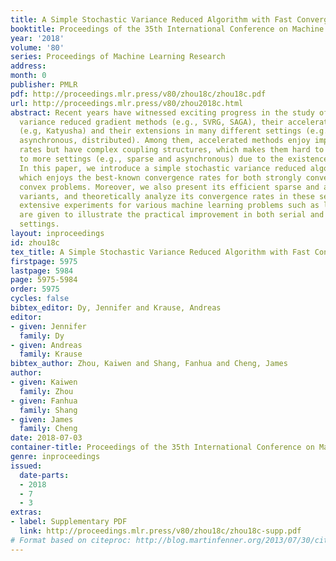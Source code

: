 ```yaml
---
title: A Simple Stochastic Variance Reduced Algorithm with Fast Convergence Rates
booktitle: Proceedings of the 35th International Conference on Machine Learning
year: '2018'
volume: '80'
series: Proceedings of Machine Learning Research
address: 
month: 0
publisher: PMLR
pdf: http://proceedings.mlr.press/v80/zhou18c/zhou18c.pdf
url: http://proceedings.mlr.press/v80/zhou2018c.html
abstract: Recent years have witnessed exciting progress in the study of stochastic
  variance reduced gradient methods (e.g., SVRG, SAGA), their accelerated variants
  (e.g, Katyusha) and their extensions in many different settings (e.g., online, sparse,
  asynchronous, distributed). Among them, accelerated methods enjoy improved convergence
  rates but have complex coupling structures, which makes them hard to be extended
  to more settings (e.g., sparse and asynchronous) due to the existence of perturbation.
  In this paper, we introduce a simple stochastic variance reduced algorithm (MiG),
  which enjoys the best-known convergence rates for both strongly convex and non-strongly
  convex problems. Moreover, we also present its efficient sparse and asynchronous
  variants, and theoretically analyze its convergence rates in these settings. Finally,
  extensive experiments for various machine learning problems such as logistic regression
  are given to illustrate the practical improvement in both serial and asynchronous
  settings.
layout: inproceedings
id: zhou18c
tex_title: A Simple Stochastic Variance Reduced Algorithm with Fast Convergence Rates
firstpage: 5975
lastpage: 5984
page: 5975-5984
order: 5975
cycles: false
bibtex_editor: Dy, Jennifer and Krause, Andreas
editor:
- given: Jennifer
  family: Dy
- given: Andreas
  family: Krause
bibtex_author: Zhou, Kaiwen and Shang, Fanhua and Cheng, James
author:
- given: Kaiwen
  family: Zhou
- given: Fanhua
  family: Shang
- given: James
  family: Cheng
date: 2018-07-03
container-title: Proceedings of the 35th International Conference on Machine Learning
genre: inproceedings
issued:
  date-parts:
  - 2018
  - 7
  - 3
extras:
- label: Supplementary PDF
  link: http://proceedings.mlr.press/v80/zhou18c/zhou18c-supp.pdf
# Format based on citeproc: http://blog.martinfenner.org/2013/07/30/citeproc-yaml-for-bibliographies/
---
```

